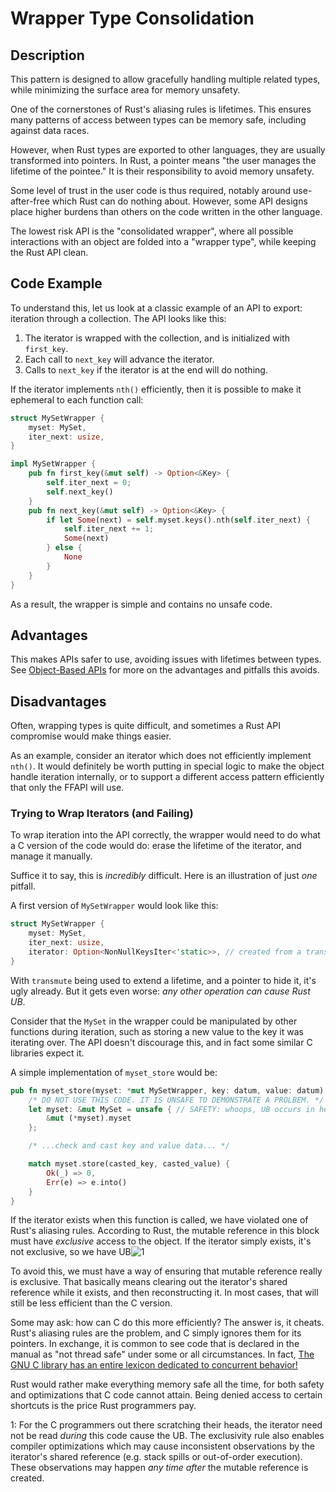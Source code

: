 # Wrapper Type Consolidation

## Description

This pattern is designed to allow gracefully handling multiple related types, while minimizing the surface area for memory unsafety.

One of the cornerstones of Rust's aliasing rules is lifetimes. This ensures many patterns of access between types can be memory safe, including against data races.

However, when Rust types are exported to other languages, they are usually transformed into pointers. In Rust, a pointer means "the user manages the lifetime of the pointee." It is their responsibility to avoid memory unsafety.

Some level of trust in the user code is thus required, notably around use-after-free which Rust can do nothing about. However, some API designs place higher burdens than others on the code written in the other language.

The lowest risk API is the "consolidated wrapper", where all possible interactions with an object are folded into a "wrapper type", while keeping the Rust API clean.

## Code Example

To understand this, let us look at a classic example of an API to export: iteration through a collection. The API looks like this:

1. The iterator is wrapped with the collection, and is initialized with `first_key`.
2. Each call to `next_key` will advance the iterator.
3. Calls to `next_key` if the iterator is at the end will do nothing.

If the iterator implements `nth()` efficiently, then it is possible to make it ephemeral to each function call:

```rust
struct MySetWrapper {
    myset: MySet,
    iter_next: usize,
}

impl MySetWrapper {
    pub fn first_key(&mut self) -> Option<&Key> {
        self.iter_next = 0;
		self.next_key()
    }
    pub fn next_key(&mut self) -> Option<&Key> {
		if let Some(next) = self.myset.keys().nth(self.iter_next) {
			self.iter_next += 1;
			Some(next)
		} else {
			None
		}
    }
}
```

As a result, the wrapper is simple and contains no unsafe code.

## Advantages

This makes APIs safer to use, avoiding issues with lifetimes between types. See [Object-Based APIs](./ffi-exports.md) for more on the advantages and pitfalls this avoids.

## Disadvantages

Often, wrapping types is quite difficult, and sometimes a Rust API compromise would make things easier.

As an example, consider an iterator which does not efficiently implement `nth()`. It would definitely be worth putting in special logic to make the object handle iteration internally, or to support a different access pattern efficiently that only the FFAPI will use.

### Trying to Wrap Iterators (and Failing)

To wrap iteration into the API correctly, the wrapper would need to do what a C version of the code would do: erase the lifetime of the iterator, and manage it manually.

Suffice it to say, this is *incredibly* difficult. Here is an illustration of just *one* pitfall.

A first version of `MySetWrapper` would look like this:

```rust
struct MySetWrapper {
    myset: MySet,
    iter_next: usize,
    iterator: Option<NonNullKeysIter<'static>>, // created from a transmuted Box<KeysIter + 'self>
}
```

With `transmute` being used to extend a lifetime, and a pointer to hide it, it's ugly already. But it gets even worse: *any other operation can cause Rust UB*.

Consider that the `MySet` in the wrapper could be manipulated by other functions during iteration, such as storing a new value to the key it was iterating over. The API doesn't discourage this, and in fact some similar C libraries expect it.

A simple implementation of `myset_store` would be:

```rust
pub fn myset_store(myset: *mut MySetWrapper, key: datum, value: datum) -> libc::c_int {
	/* DO NOT USE THIS CODE. IT IS UNSAFE TO DEMONSTRATE A PROLBEM. */
	let myset: &mut MySet = unsafe { // SAFETY: whoops, UB occurs in here!
		&mut (*myset).myset
	};

    /* ...check and cast key and value data... */

	match myset.store(casted_key, casted_value) {
        Ok(_) => 0,
        Err(e) => e.into()
    }
}
```

If the iterator exists when this function is called, we have violated one of Rust's aliasing rules. According to Rust, the mutable reference in this block must have *exclusive* access to the object. If the iterator simply exists, it's not exclusive, so we have UB![1](#UB-footnote)

To avoid this, we must have a way of ensuring that mutable reference really is exclusive. That basically means clearing out the iterator's shared reference while it exists, and then reconstructing it. In most cases, that will still be less efficient than the C version.

Some may ask: how can C do this more efficiently? The answer is, it cheats. Rust's aliasing rules are the problem, and C simply ignores them for its pointers. In exchange, it is common to see code that is declared in the manual as "not thread safe" under some or all circumstances. In fact, [The GNU C library has an entire lexicon dedicated to concurrent behavior!](https://manpages.debian.org/buster/manpages/attributes.7.en.html)

Rust would rather make everything memory safe all the time, for both safety and optimizations that C code cannot attain. Being denied access to certain shortcuts is the price Rust programmers pay.

<a name="UB-note">1</a>: For the C programmers out there scratching their heads, the iterator need not be read *during* this code cause the UB. The exclusivity rule also enables compiler optimizations which may cause inconsistent observations by the iterator's shared reference (e.g. stack spills or out-of-order execution). These observations may happen *any time after* the mutable reference is created.
